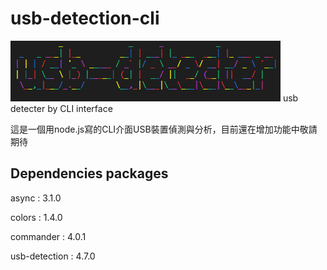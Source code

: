 # usb-detection-cli
![logo of usb-detection-cli](logo.png)
usb detecter by CLI interface 

這是一個用node.js寫的CLI介面USB裝置偵測與分析，目前還在增加功能中敬請期待


## Dependencies packages
 async : 3.1.0

 colors : 1.4.0

 commander : 4.0.1

 usb-detection : 4.7.0